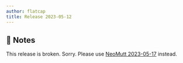 ```yaml
---
author: flatcap
title: Release 2023-05-12
---
```


## :book: Notes

This release is broken.  Sorry.
Please use [NeoMutt 2023-05-17](https://github.com/neomutt/neomutt/releases/tag/20230517) instead.

